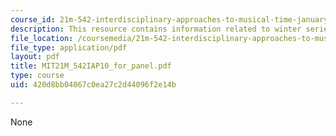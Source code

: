 ```yaml
---
course_id: 21m-542-interdisciplinary-approaches-to-musical-time-january-iap-2010
description: This resource contains information related to winter series panelists.
file_location: /coursemedia/21m-542-interdisciplinary-approaches-to-musical-time-january-iap-2010/420d8bb04067c0ea27c2d44096f2e14b_MIT21M_542IAP10_for_panel.pdf
file_type: application/pdf
layout: pdf
title: MIT21M_542IAP10_for_panel.pdf
type: course
uid: 420d8bb04067c0ea27c2d44096f2e14b

---
```

None